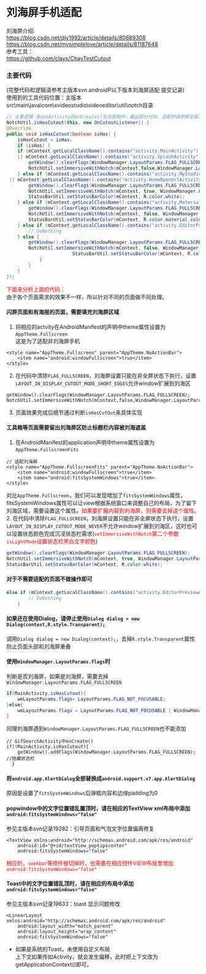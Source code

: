 # 刘海屏手机适配

刘海屏介绍:<br>
https://blog.csdn.net/djy1992/article/details/80689308<br>
https://blog.csdn.net/mysimplelove/article/details/81187648<br>
参考工具：<br>
https://github.com/clayx/ChayTestCutout

### 主要代码
(完整代码和逻辑请参考主版本svn androidP以下版本刘海屏适配 提交记录)<br>
使用到的工具代码位置：主版本src\main\java\com\xvideostudio\videoeditor\util\notch目录<br>
    
```java
// 主要逻辑（BaseActivity的onCreate()生命周期中，截出部分代码，适配时请参照主版本相应代码）
NotchUtil.isHasCutout(this, new OnCutoutListener() {
@Override
public void isHasCutout(boolean isHas) {
    isHasCutout = isHas;
    if (isHas) {
    if (mContext.getLocalClassName().contains("activity.MainActivity") || mContext.getLocalClassName().contains("activity.GoogleVipSingleLiteActivity")
    || mContext.getLocalClassName().contains("activity.SplashActivity") || mContext.getLocalClassName().contains("activity.SplashScreenActivity")|| mContext.getLocalClassName().contains("activity.MaterialItemInfoActivity")) {
        getWindow().clearFlags(WindowManager.LayoutParams.FLAG_FULLSCREEN);
        NotchUtil.setImmersiveWithNotch(mContext,false,WindowManager.LayoutParams.LAYOUT_IN_DISPLAY_CUTOUT_MODE_SHORT_EDGES);
    } else if (mContext.getLocalClassName().contains("activity.MyStudioActivity") ||mContext.getLocalClassName().contains("activity.MaterialCategoryHistorySettingActivity")|| mContext.getLocalClassName().contains("activity.OperationManagerActivity") || mContext.getLocalClassName().contains("activity.HomeLikeUsAndFAQActivity")
 || mContext.getLocalClassName().contains("activity.HomeOpenUrlActivity")) {
        getWindow().clearFlags(WindowManager.LayoutParams.FLAG_FULLSCREEN);
        NotchUtil.setImmersiveWithNotch(mContext, true, WindowManager.LayoutParams.LAYOUT_IN_DISPLAY_CUTOUT_MODE_NEVER);
        StatusBarUtil.setStatusBarColor(mContext, R.color.white);
    } else if (mContext.getLocalClassName().contains("activity.MaterialActivityNew")) {
        getWindow().clearFlags(WindowManager.LayoutParams.FLAG_FULLSCREEN);
        NotchUtil.setImmersiveWithNotch(mContext, false, WindowManager.LayoutParams.LAYOUT_IN_DISPLAY_CUTOUT_MODE_NEVER);
        StatusBarUtil.setStatusBarColor(mContext, R.color.material_color_accent); 
    } else if (mContext.getLocalClassName().contains("activity.EditorPreviewActivity") || mContext.getLocalClassName().contains("activity.CameraActivity")) {
        // DoNothing
    } else {
        getWindow().clearFlags(WindowManager.LayoutParams.FLAG_FULLSCREEN);
        NotchUtil.setImmersiveWithNotch(mContext, false, WindowManager.LayoutParams.LAYOUT_IN_DISPLAY_CUTOUT_MODE_NEVER);
                        StatusBarUtil.setStatusBarColor(mContext, R.color.colorPrimary);
            }
        }
    }
});       
```
<font color=red>下面来分析上面的代码：</font><br>
由于各个页面需求的效果不一样，所以针对不同的页面做不同处理。<br>
#### 闪屏页面和有海报的页面，需要填充刘海屏区域<br>
1. 将相应的actvity在AndroidManifest的声明中theme属性设置为`AppTheme.Fullscreen`<br>
  这是为了适配非刘海屏手机
```
<style name="AppTheme.Fullscreen" parent="AppTheme.NoActionBar">
    <item name="android:windowFullscreen">true</item>
</style>
```
2. 在代码中清除`FLAG_FULLSCREEN`，刘海屏设置只能在非全屏状态下执行，设置`LAYOUT_IN_DISPLAY_CUTOUT_MODE_SHORT_EDGES`允许window扩展到刘海区
```
getWindow().clearFlags(WindowManager.LayoutParams.FLAG_FULLSCREEN);
NotchUtil.setImmersiveWithNotch(mContext,false,WindowManager.LayoutParams.LAYOUT_IN_DISPLAY_CUTOUT_MODE_SHORT_EDGES);
```
3. 页面效果完成后细节通过判断`isHasCutOut`来具体实现
#### 工具箱等页面需要留出刘海屏区防止标题栏内容被刘海遮盖
1. 在AndroidManifest的application声明中theme属性设置为`AppTheme.FullscreenFits`<br>
```
// 适配刘海屏
<style name="AppTheme.FullscreenFits" parent="AppTheme.NoActionBar">
    <item name="android:windowFullscreen">true</item>
    <item name="android:fitsSystemWindows">true</item>
</style>
```
对比`AppTheme.Fullscreen`，我们可以发现增加了`fitsSystemWindows`属性，fitsSystemWindows属性可以让view根据系统窗口来调整自己的布局，为了留下刘海区域，需要设置这个属性。<font color=red>如果要扩展内容到刘海屏，则需要去掉这个属性。</font>
2. 在代码中清除`FLAG_FULLSCREEN`，刘海屏设置只能在非全屏状态下执行，设置`LAYOUT_IN_DISPLAY_CUTOUT_MODE_NEVER`不允许window扩展到刘海区，这时也可以设置状态颜色完成沉㓎状态栏需求(<font color="red">`setImmersiveWithNotch`第二个参数`isLightMode`设置状态栏黑白文字颜色</font>)
```java
getWindow().clearFlags(WindowManager.LayoutParams.FLAG_FULLSCREEN);
NotchUtil.setImmersiveWithNotch(mContext, true, WindowManager.LayoutParams.LAYOUT_IN_DISPLAY_CUTOUT_MODE_NEVER);
StatusBarUtil.setStatusBarColor(mContext, R.color.white);
```
#### 对于不需要适配的页面不做操作即可
```java
else if (mContext.getLocalClassName().contains("activity.EditorPreviewActivity") || mContext.getLocalClassName().contains("activity.CameraActivity")) {
        // DoNothing
    } 
```
#### 如果还在使用Dialog，请停止使用`Dialog dialog = new Dialog(context,R.style.Transparent);`
调用`Dialog dialog = new Dialog(context);`，去掉`R.style.Transparent`属性防止页面头部和刘海屏重叠
#### 使用`WindowManager.LayoutParams.flags`时
判断是否刘海屏，如果是刘海屏，需要去掉`WindowManager.LayoutParams.FLAG_FULLSCREEN`<br>
```java
if(MainActivity.isHasCutout){
    wmLayoutParams.flags= LayoutParams.FLAG_NOT_FOCUSABLE;
}else{
    wmLayoutParams.flags = LayoutParams.FLAG_NOT_FOCUSABLE | WindowManager.LayoutParams.FLAG_FULLSCREEN;
}
```
同理刘海屏遇到`WindowManager.LayoutParams.FLAG_FULLSCREEN`也不能添加
```
// GifSearchActivity中onCreate()
if(!MainActivity.isHasCutout){
    getWindow().addFlags(WindowManager.LayoutParams.FLAG_FULLSCREEN); //隐藏状态栏
  }
```
#### 将`android.app.AlertDialog`全部替换成`android.support.v7.app.AlertDialog`
原因是设置了`fitsSystemWindows`后弹框内容和边缘padding为0
#### popwindow中的文字位置错乱置顶时，请在相应的TextView xml布局中添加`android:fitsSystemWindows="false"`
参见主版本svn记录19282：引导页面和气泡文字位置偏离修复
```
<TextView xmlns:android="http://schemas.android.com/apk/res/android"
    android:id="@+id/textView_poptipscenter"
    android:fitsSystemWindows="false"
```
<font color=red>相应的，`seekbar`等控件被切掉时，也需要在相应控件VIEW布局里增加`android:fitsSystemWindows="false"`</font>
#### Toast中的文字位置错乱顶时，请在相应的布局中添加`android:fitsSystemWindows="false"`
参见主版本svn记录19633：toast 显示问题修改
```
<LinearLayout xmlns:android="http://schemas.android.com/apk/res/android"
    android:layout_width="match_parent"
    android:layout_height="wrap_content"
    android:fitsSystemWindows="false"
```
* 如果是系统的Toast，未使用自定义布局<br>
  上下文如果传如Activity，就会发生偏移，此时把上下文改为getApplicationContext()即可。